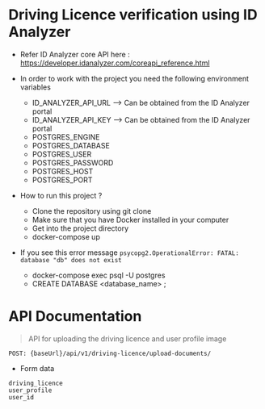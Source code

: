 # Driving Licence verification using ID Analyzer 

- Refer ID Analyzer core API here : https://developer.idanalyzer.com/coreapi_reference.html


- In order to work with the project you need the following environment variables
  - ID_ANALYZER_API_URL --> Can be obtained from the ID Analyzer portal
  - ID_ANALYZER_API_KEY --> Can be obtained from the ID Analyzer portal
  - POSTGRES_ENGINE
  - POSTGRES_DATABASE
  - POSTGRES_USER
  - POSTGRES_PASSWORD
  - POSTGRES_HOST
  - POSTGRES_PORT


- How to run this project ?
  - Clone the repository using git clone
  - Make sure that you have Docker installed in your computer
  - Get into the project directory
  - docker-compose up 

- If you see this error message `psycopg2.OperationalError: FATAL:  database "db" does not exist`
  - docker-compose exec <db> psql -U postgres
  - CREATE DATABASE <database_name> ;


# API Documentation

> API for uploading the driving licence and user profile image

```
POST: {baseUrl}/api/v1/driving-licence/upload-documents/
```
- Form data
```
driving_licence
user_profile
user_id
```
